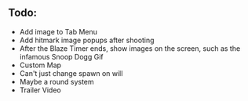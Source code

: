 Todo:
-----
- Add image to Tab Menu
- Add hitmark image popups after shooting
- After the Blaze Timer ends, show images on the screen, such as the infamous Snoop Dogg Gif
- Custom Map
- Can't just change spawn on will
- Maybe a round system
- Trailer Video